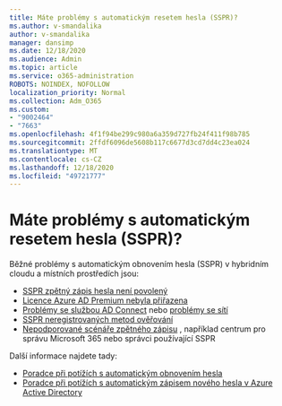 ```yaml
---
title: Máte problémy s automatickým resetem hesla (SSPR)?
ms.author: v-smandalika
author: v-smandalika
manager: dansimp
ms.date: 12/18/2020
ms.audience: Admin
ms.topic: article
ms.service: o365-administration
ROBOTS: NOINDEX, NOFOLLOW
localization_priority: Normal
ms.collection: Adm_O365
ms.custom:
- "9002464"
- "7663"
ms.openlocfilehash: 4f1f94be299c980a6a359d727fb24f411f98b785
ms.sourcegitcommit: 2ffdf6096de5608b117c6677d3cd7dd4c23ea024
ms.translationtype: MT
ms.contentlocale: cs-CZ
ms.lasthandoff: 12/18/2020
ms.locfileid: "49721777"
---
```

# <a name="having-self-service-password-reset-sspr-problems"></a>Máte problémy s automatickým resetem hesla (SSPR)?

Běžné problémy s automatickým obnovením hesla (SSPR) v hybridním cloudu a místních prostředích jsou:

- [SSPR zpětný zápis hesla není povolený](https://docs.microsoft.com/azure/active-directory/authentication/tutorial-enable-sspr-writeback)
- [Licence Azure AD Premium nebyla přiřazena](https://docs.microsoft.com/azure/active-directory/authentication/concept-sspr-licensing)
- [Problémy se službou AD Connect](https://docs.microsoft.com/azure/active-directory/hybrid/tshoot-connect-sync-errors) nebo [problémy se sítí](https://docs.microsoft.com/azure/active-directory/hybrid/tshoot-connect-connectivity)
- [SSPR neregistrovaných metod ověřování](https://mysignins.microsoft.com/security-info)
- [Nepodporované scénáře zpětného zápisu](https://docs.microsoft.com/azure/active-directory/authentication/concept-sspr-writeback#unsupported-writeback-operations) , například centrum pro správu Microsoft 365 nebo správci používající SSPR


Další informace najdete tady:

- [Poradce při potížích s automatickým obnovením hesla](https://docs.microsoft.com/azure/active-directory/authentication/troubleshoot-sspr)
- [Poradce při potížích s automatickým zápisem nového hesla v Azure Active Directory](https://docs.microsoft.com/azure/active-directory/authentication/troubleshoot-sspr-writeback)
